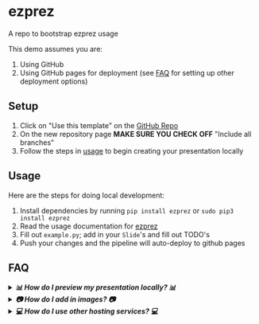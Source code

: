 # ezprez
A repo to bootstrap ezprez usage

This demo assumes you are:
1. Using GitHub
2. Using GitHub pages for deployment (see [FAQ](#faq) for setting up other deployment options)

## Setup

1. Click on "Use this template" on the [GitHub Repo](https://github.com/QU-UP/ezprez)
2. On the new repository page **MAKE SURE YOU CHECK OFF** "Include all branches"
3. Follow the steps in [usage](#usage) to begin creating your presentation locally

## Usage

Here are the steps for doing local development:

1. Install dependencies by running ```pip install ezprez``` or ```sudo pip3 install ezprez```
2. Read the usage documentation for [ezprez](https://ezprez.readthedocs.io)
3. Fill out ```example.py```; add in your ```Slide```'s and fill out TODO's
4. Push your changes and the pipeline will auto-deploy to github pages

## FAQ

<details>
 <summary><strong><em>📊 How do I preview my presentation locally? 📊</em></strong></summary>
 </br>
 <em>To preview your presentation locally you need to:</em>
 <ol>
    <li>Run python example.py or python3 example.py</li>
    <li>Open <code>/Presentation/index.html</code> in a browser</li>
 </ol>
</details>

<details>
 <summary><strong><em>📷 How do I add in images? 📷</em></strong></summary>
 </br>
 <em>There are a few steps to use images in your presentation</em>
 <ol>
    <li>Add your images to <code>/images</code></li>
    <li>Use an <a href="https://ezprez.readthedocs.io/en/latest/components/#image" target="_blank">Image Component</a> that just has the filename i.e. if the image is called <code>kieran-wood-lp-ice-caps-4k-w-peng.jpg</code> in <code>/images</code> then you want to use <code>"kieran-wood-lp-ice-caps-4k-w-peng.jpg"</code> in the <a href="https://ezprez.readthedocs.io/en/latest/components/#image" target="_blank">Image Component</a></li>
 </ol>
</details>

<details>
 <summary><strong><em>💻 How do I use other hosting services? 💻</em></strong></summary>
 </br>
 <em>When you run example.py the static html is exported to <code>/Presentation</code> so you can just deploy those files to any static file host (<code>index.html</code> is the whole presentation)</em>
</details>
